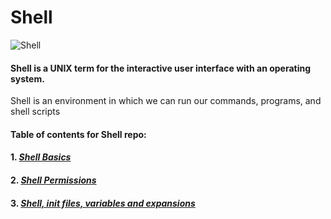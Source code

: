 # Shell

![Shell](https://www.linuxtechi.com/wp-content/uploads/2018/08/Functions-Linux-Shell-Script.jpg)

#### Shell is a UNIX term for the interactive user interface with an operating system. 
Shell is an environment in which we can run our commands, programs, and shell scripts

#### Table of contents for Shell repo:

#### 1. ***[Shell Basics](https://github.com/tizihoxha/shell/tree/main/basics#readme)***
#### 2. ***[Shell Permissions](https://github.com/tizihoxha/shell/tree/main/permissions#readme)***
#### 3. ***[Shell, init files, variables and expansions](https://github.com/tizihoxha/shell/tree/main/init_files_variables_and_expansions)***
